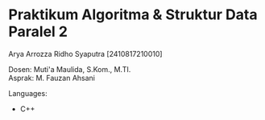 # Praktikum Algoritma & Struktur Data Paralel 2
Arya Arrozza Ridho Syaputra [2410817210010]

Dosen: Muti'a Maulida, S.Kom., M.TI.<br>
Asprak: M. Fauzan Ahsani

Languages:
* C++
